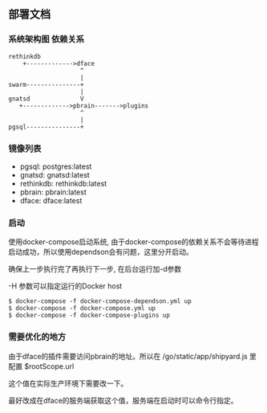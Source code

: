 ## 部署文档

### 系统架构图 依赖关系

```
rethinkdb      
    +------------->dface
                    ^
                    |
swarm---------------+
                    |
gnatsd              V
   +------------->pbrain------->plugins
                    ^
                    |
pgsql---------------+
```
### 镜像列表
* pgsql: postgres:latest
* gnatsd: gnatsd:latest
* rethinkdb: rethinkdb:latest
* pbrain: pbrain:latest
* dface: dface:latest

### 启动
使用docker-compose启动系统, 由于docker-compose的依赖关系不会等待进程启动成功，所以使用dependson会有问题，这里分开启动。

确保上一步执行完了再执行下一步, 在后台运行加-d参数

-H 参数可以指定运行的Docker host

```
$ docker-compose -f docker-compose-dependson.yml up 
$ docker-compose -f docker-compose.yml up
$ docker-compose -f docker-compose-plugins up
```

### 需要优化的地方
由于dface的插件需要访问pbrain的地址。所以在 /go/static/app/shipyard.js 里配置 $rootScope.url

这个值在实际生产环境下需要改一下。

最好改成在dface的服务端获取这个值，服务端在启动时可以命令行指定。
